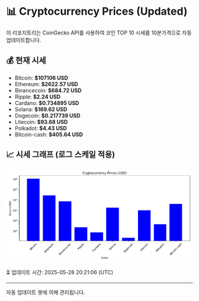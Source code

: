 
# 📊 Cryptocurrency Prices (Updated)

이 리포지토리는 CoinGecko API를 사용하여 코인 TOP 10 시세를 10분가격으로 자동 업데이트합니다.

## 💰 현재 시세
- Bitcoin: **$107106 USD**
- Ethereum: **$2622.57 USD**
- Binancecoin: **$684.72 USD**
- Ripple: **$2.24 USD**
- Cardano: **$0.734895 USD**
- Solana: **$169.62 USD**
- Dogecoin: **$0.217739 USD**
- Litecoin: **$93.68 USD**
- Polkadot: **$4.43 USD**
- Bitcoin-cash: **$405.64 USD**

## 📈 시세 그래프 (로그 스케일 적용)
![Crypto Prices](crypto_prices.png)

⏳ 업데이트 시간: 2025-05-28 20:21:06 (UTC)

---
자동 업데이트 봇에 의해 관리됩니다.
